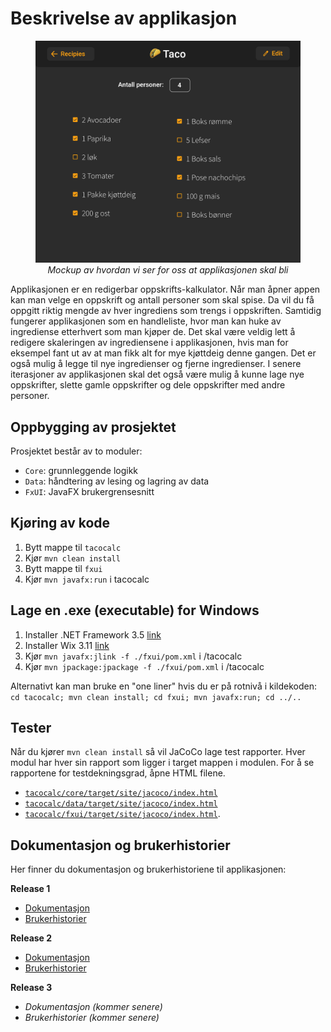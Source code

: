 # Beskrivelse av applikasjon

<p>
    <figure align="center">
        <img src="../docs/release%202/resources/prototypeIngredientMenu.png" alt="Mockup" width="600"/>
        <figcaption><i>Mockup av hvordan vi ser for oss at applikasjonen skal bli</i></figcaption>
    </figure>
</p>

Applikasjonen er en redigerbar oppskrifts-kalkulator. Når man åpner appen kan man velge en oppskrift og antall personer som skal spise. Da vil du få oppgitt riktig mengde av hver ingrediens som trengs i oppskriften. Samtidig fungerer applikasjonen som en handleliste, hvor man kan huke av ingrediense etterhvert som man kjøper de. Det skal være veldig lett å redigere skaleringen av ingrediensene i applikasjonen, hvis man for eksempel fant ut av at man fikk alt for mye kjøttdeig denne gangen. Det er også mulig å legge til nye ingredienser og fjerne ingredienser. I senere iterasjoner av applikasjonen skal det også være mulig å kunne lage nye oppskrifter, slette gamle oppskrifter og dele oppskrifter med andre personer.

## Oppbygging av prosjektet

Prosjektet består av to moduler:

- `Core`: grunnleggende logikk
- `Data`: håndtering av lesing og lagring av data
- `FxUI`: JavaFX brukergrensesnitt

## Kjøring av kode

1. Bytt mappe til `tacocalc`
2. Kjør `mvn clean install`
3. Bytt mappe til `fxui`
4. Kjør `mvn javafx:run` i tacocalc

## Lage en .exe (executable) for Windows

1. Installer .NET Framework 3.5 [link](https://www.microsoft.com/en-in/download/confirmation.aspx?id=22)
2. Installer Wix 3.11 [link](https://github.com/wixtoolset/wix3/releases)
3. Kjør `mvn javafx:jlink -f ./fxui/pom.xml` i /tacocalc
4. Kjør `mvn jpackage:jpackage -f ./fxui/pom.xml` i /tacocalc

Alternativt kan man bruke en "one liner" hvis du er på rotnivå i kildekoden:
`cd tacocalc; mvn clean install; cd fxui; mvn javafx:run; cd ../..`

## Tester

Når du kjører `mvn clean install` så vil JaCoCo lage test rapporter. Hver modul har hver sin rapport som ligger i target mappen i modulen. For å se rapportene for testdekningsgrad, åpne HTML filene.

- [`tacocalc/core/target/site/jacoco/index.html`](/tacocalc/core/target/site/jacoco/)
- [`tacocalc/data/target/site/jacoco/index.html`](/tacocalc/data/target/site/jacoco/)
- [`tacocalc/fxui/target/site/jacoco/index.html`](/tacocalc/fxui/target/site/jacoco/).

## Dokumentasjon og brukerhistorier

Her finner du dokumentasjon og brukerhistoriene til applikasjonen:

**Release 1**

- [Dokumentasjon](/docs/release%201/dokumentasjon.md)
- [Brukerhistorier](/docs/release%201/brukerhistorier.md)

**Release 2**

- [Dokumentasjon](/docs/release%202/dokumentasjon.md)
- [Brukerhistorier](/docs/release%202/brukerhistorier.md)

**Release 3**

- _Dokumentasjon (kommer senere)_
- _Brukerhistorier (kommer senere)_
